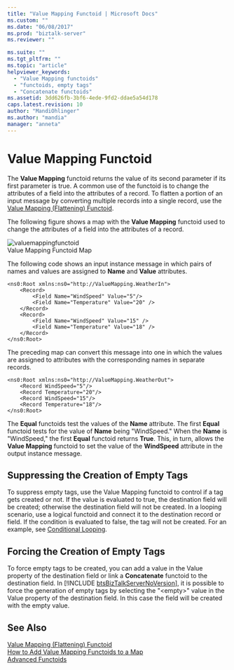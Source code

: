 ```yaml
---
title: "Value Mapping Functoid | Microsoft Docs"
ms.custom: ""
ms.date: "06/08/2017"
ms.prod: "biztalk-server"
ms.reviewer: ""

ms.suite: ""
ms.tgt_pltfrm: ""
ms.topic: "article"
helpviewer_keywords: 
  - "Value Mapping functoids"
  - "functoids, empty tags"
  - "Concatenate functoids"
ms.assetid: 3dd626fb-3bf6-4ede-9fd2-ddae5a54d178
caps.latest.revision: 10
author: "MandiOhlinger"
ms.author: "mandia"
manager: "anneta"
---
```

# Value Mapping Functoid
The **Value Mapping** functoid returns the value of its second parameter if its first parameter is true. A common use of the functoid is to change the attributes of a field into the attributes of a record. To flatten a portion of an input message by converting multiple records into a single record, use the [Value Mapping (Flattening) Functoid](../core/value-mapping-flattening-functoid.md).  
  
 The following figure shows a map with the **Value Mapping** functoid used to change the attributes of a field into the attributes of a record.  
  
 ![](../core/media/valuemappingfunctoid.gif "valuemappingfunctoid")  
Value Mapping Functoid Map  
  
 The following code shows an input instance message in which pairs of names and values are assigned to **Name** and **Value** attributes.  
  
```  
<ns0:Root xmlns:ns0="http://ValueMapping.WeatherIn">  
    <Record>  
        <Field Name="WindSpeed" Value="5"/>   
        <Field Name="Temperature" Value="20" />  
    </Record>  
    <Record>  
        <Field Name="WindSpeed" Value="15" />  
        <Field Name="Temperature" Value="18" />  
    </Record>  
</ns0:Root>  
```  
  
 The preceding map can convert this message into one in which the values are assigned to attributes with the corresponding names in separate records.  
  
```  
<ns0:Root xmlns:ns0="http://ValueMapping.WeatherOut">  
    <Record WindSpeed="5"/>  
    <Record Temperature="20"/>  
    <Record WindSpeed="15"/>  
    <Record Temperature="18"/>  
</ns0:Root>  
```  
  
 The **Equal** functoids test the values of the **Name** attribute. The first **Equal** functoid tests for the value of **Name** being "WindSpeed." When the **Name** is "WindSpeed," the first **Equal** functoid returns **True**. This, in turn, allows the **Value Mapping** functoid to set the value of the **WindSpeed** attribute in the output instance message.  
  
## Suppressing the Creation of Empty Tags  
 To suppress empty tags, use the Value Mapping functoid to control if a tag gets created or not. If the value is evaluated to true, the destination field will be created; otherwise the destination field will not be created. In a looping scenario, use a logical functoid and connect it to the destination record or field. If the condition is evaluated to false, the tag will not be created. For an example, see [Conditional Looping](../core/conditional-looping.md).  
  
## Forcing the Creation of Empty Tags  
 To force empty tags to be created, you can add a value in the Value property of the destination field or link a <strong>Concatenate</strong> functoid to the destination field.  In [!INCLUDE [btsBizTalkServerNoVersion](../includes/btsbiztalkservernoversion-md.md)], it is possible to force the generation of empty tags by selecting the "\<empty\>" value in the Value property of the destination field. In this case the field will be created with the empty value.  
  
## See Also  
 [Value Mapping (Flattening) Functoid](../core/value-mapping-flattening-functoid.md)   
 [How to Add Value Mapping Functoids to a Map](../core/how-to-add-value-mapping-functoids-to-a-map.md)   
 [Advanced Functoids](../core/advanced-functoids.md)